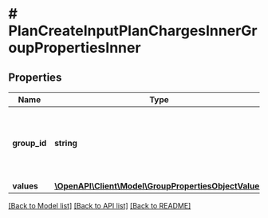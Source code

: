 # # PlanCreateInputPlanChargesInnerGroupPropertiesInner

## Properties

Name | Type | Description | Notes
------------ | ------------- | ------------- | -------------
**group_id** | **string** | Unique identifier of a billable metric group, created by Lago. |
**values** | [**\OpenAPI\Client\Model\GroupPropertiesObjectValues**](GroupPropertiesObjectValues.md) |  |

[[Back to Model list]](../../README.md#models) [[Back to API list]](../../README.md#endpoints) [[Back to README]](../../README.md)
